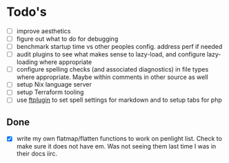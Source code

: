 # Todo's

- [ ] improve aesthetics
- [ ] figure out what to do for debugging
- [ ] benchmark startup time vs other peoples config. address perf if needed
- [ ] audit plugins to see what makes sense to lazy-load, and configure lazy-loading where appropriate
- [ ] configure spelling checks (and associated diagnostics) in file types where appropriate. Maybe within comments in other source as well
- [ ] setup Nix language server
- [ ] setup Terraform tooling
- [ ] use [ftplugin](https://neovim.io/doc/user/usr_43.html#filetype-plugin) to set spell settings for markdown and to setup tabs for php

## Done

- [x] write my own flatmap/flatten functions to work on penlight list. Check to make sure it does not have em. Was not seeing them last time I was in their docs iirc.

